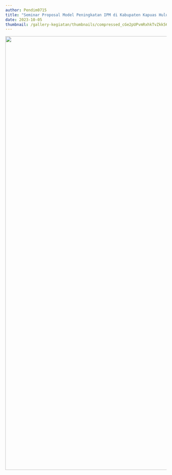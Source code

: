 ```yaml
---
author: Pendim0715
title: "Seminar Proposal Model Peningkatan IPM di Kabupaten Kapuas Hulu"
date: 2023-10-05
thumbnail: /gallery-kegiatan/thumbnails/compressed_cGe2pUPvmRxhkTvZkk56WYRXmPUTXOPBganptozr.png
---
```


<p><img src="/images/fGq2u9Mqzf0BgCiBh0wn.png" alt="" width="1080" height="1350" /></p>
<p><img src="/images/akxtPKazkgJyRV0qdNjU.png" alt="" /></p>
<p><img src="/images/8EvU8PStNil4ETdbm7Od.png" alt="" /></p>
<p><img src="/images/NdG1kZdNId2VNi8h9UGo.png" alt="" /></p>
<p><img src="/images/j6bOTUkmlnxh9pnwqUYq.png" alt="" /></p>
<p><img src="/images/YceDhHNfDSLtYUd3IO9i.png" alt="" /></p>
